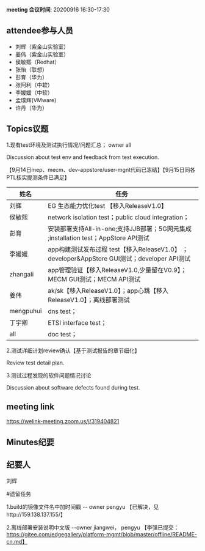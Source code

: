 **meeting 会议时间**: 20200916 16:30-17:30

## attendee参与人员
- 刘辉（紫金山实验室）
- 姜伟（紫金山实验室）
- 侯敏熙（Redhat）
- 张怡（联想）
- 彭育（华为）
- 张阿利（中软）
- 李媛媛（中软）
- 孟璞辉(VMware)
- 许丹（华为）

## Topics议题
1.现有test环境及测试执行情况/问题汇总； owner all

Discussion about test env and feedback from test execution.

【9月14日mep、mecm、dev-appstore/user-mgnt代码已冻结】【9月15日同各PTL核实提测条件已满足】

|姓名|任务|  
|---|---|
|刘辉| EG 生态能力优化test 【移入ReleaseV1.0】 |
|侯敏熙   |network isolation test；public cloud integration；|
|彭育   | 安装部署支持All-in-one;支持JJB部署；5G网元集成 ;installation test；AppStore API测试|
|李媛媛|app构建测试发布过程 test【移入ReleaseV1.0】 ；developer&AppStore GUI测试；developer API测试|
|zhangali|app管理验证【移入ReleaseV1.0,少量留在V0.9】；MECM GUI测试；MECM API测试|
|姜伟|ak/sk【移入ReleaseV1.0】；app心跳【移入ReleaseV1.0】；离线部署测试 |
|mengpuhui|dns test；|
|丁宇卿|ETSI interface test；|
|all|doc test；|

2.测试详细计划review确认【基于测试报告的章节细化】

Review test detail plan.

3.测试过程发现的软件问题情况讨论

Discussion about software defects found during test.

## meeting link
 https://welink-meeting.zoom.us/j/319404821

## Minutes纪要
## 纪要人
刘辉

#遗留任务

1.build的镜像文件名中加时间戳 -- owner pengyu
【已解决，见http://159.138.137.155/】

2.离线部署安装说明中文版 --owner jiangwei， pengyu
【李强已提交：https://gitee.com/edgegallery/platform-mgmt/blob/master/offline/README-cn.md】
